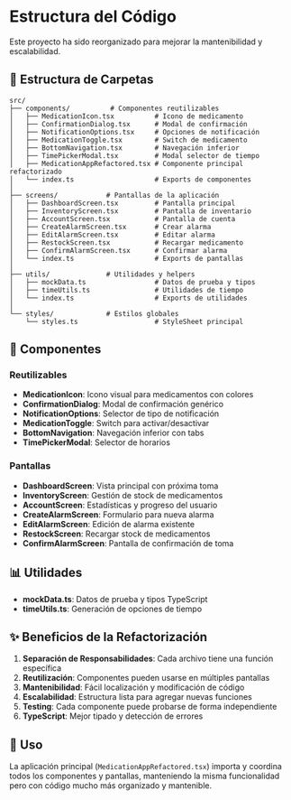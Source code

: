 # Estructura del Código

Este proyecto ha sido reorganizado para mejorar la mantenibilidad y escalabilidad.

## 📁 Estructura de Carpetas

```
src/
├── components/          # Componentes reutilizables
│   ├── MedicationIcon.tsx          # Icono de medicamento
│   ├── ConfirmationDialog.tsx      # Modal de confirmación
│   ├── NotificationOptions.tsx     # Opciones de notificación
│   ├── MedicationToggle.tsx        # Switch de medicamento
│   ├── BottomNavigation.tsx        # Navegación inferior
│   ├── TimePickerModal.tsx         # Modal selector de tiempo
│   ├── MedicationAppRefactored.tsx # Componente principal refactorizado
│   └── index.ts                    # Exports de componentes
│
├── screens/            # Pantallas de la aplicación
│   ├── DashboardScreen.tsx         # Pantalla principal
│   ├── InventoryScreen.tsx         # Pantalla de inventario
│   ├── AccountScreen.tsx           # Pantalla de cuenta
│   ├── CreateAlarmScreen.tsx       # Crear alarma
│   ├── EditAlarmScreen.tsx         # Editar alarma
│   ├── RestockScreen.tsx           # Recargar medicamento
│   ├── ConfirmAlarmScreen.tsx      # Confirmar alarma
│   └── index.ts                    # Exports de pantallas
│
├── utils/              # Utilidades y helpers
│   ├── mockData.ts                 # Datos de prueba y tipos
│   ├── timeUtils.ts                # Utilidades de tiempo
│   └── index.ts                    # Exports de utilidades
│
└── styles/             # Estilos globales
    └── styles.ts                   # StyleSheet principal
```

## 🔧 Componentes

### Reutilizables
- **MedicationIcon**: Icono visual para medicamentos con colores
- **ConfirmationDialog**: Modal de confirmación genérico
- **NotificationOptions**: Selector de tipo de notificación
- **MedicationToggle**: Switch para activar/desactivar
- **BottomNavigation**: Navegación inferior con tabs
- **TimePickerModal**: Selector de horarios

### Pantallas
- **DashboardScreen**: Vista principal con próxima toma
- **InventoryScreen**: Gestión de stock de medicamentos
- **AccountScreen**: Estadísticas y progreso del usuario
- **CreateAlarmScreen**: Formulario para nueva alarma
- **EditAlarmScreen**: Edición de alarma existente
- **RestockScreen**: Recargar stock de medicamentos
- **ConfirmAlarmScreen**: Pantalla de confirmación de toma

## 📊 Utilidades

- **mockData.ts**: Datos de prueba y tipos TypeScript
- **timeUtils.ts**: Generación de opciones de tiempo

## ✨ Beneficios de la Refactorización

1. **Separación de Responsabilidades**: Cada archivo tiene una función específica
2. **Reutilización**: Componentes pueden usarse en múltiples pantallas
3. **Mantenibilidad**: Fácil localización y modificación de código
4. **Escalabilidad**: Estructura lista para agregar nuevas funciones
5. **Testing**: Cada componente puede probarse de forma independiente
6. **TypeScript**: Mejor tipado y detección de errores

## 🚀 Uso

La aplicación principal (`MedicationAppRefactored.tsx`) importa y coordina todos los componentes y pantallas, manteniendo la misma funcionalidad pero con código mucho más organizado y mantenible.